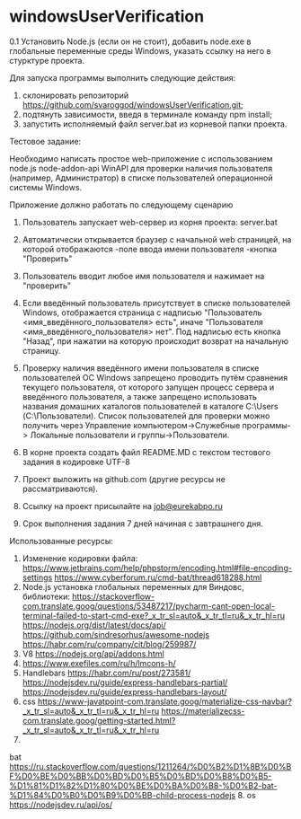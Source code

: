 # windowsUserVerification

0.1 Установить Node.js (если он не стоит), добавить node.exe в глобальные переменные среды Windows, указать ссылку на 
него в стурктуре проекта.

Для запуска программы выполнить следующие действия:
1. склонировать репозиторий  https://github.com/svaroggod/windowsUserVerification.git;
2. подтянуть зависимости, введя в терминале команду npm install;
3. запустить исполняемый файл server.bat из корневой папки проекта.

Тестовое задание:

Необходимо написать простое web-приложение с использованием node.js node-addon-api WinAPI для проверки наличия
пользователя (например, Администратор) в списке пользователей операционной системы Windows.

Приложение должно работать по следующему сценарию

1. Пользователь запускает web-сервер из корня проекта:
   server.bat

2. Автоматически открывается браузер с начальной web страницей, на которой отображаются
   -поле ввода имени пользователя
   -кнопка "Проверить"

3. Пользователь вводит любое имя пользователя и нажимает на "проверить"

4. Если введённый пользователь присутствует в списке пользователей Windows, отображается страница с надписью
   "Пользователь <имя_введённого_пользователя> есть", иначе "Пользователя <имя_введённого_пользователя> нет".
   Под надписью есть кнопка "Назад", при нажатии на которую происходит возврат на начальную страницу.

5. Проверку наличия введённого имени пользователя в списке пользователей ОС Windows запрещено проводить путём сравнения
   текущего пользователя, от которого запущен процесс сервера и введённого пользователя, а также запрещено использовать
   названия домашних каталогов пользователей в каталоге C:\Users (С:\Пользователи).
   Список пользователей для проверки можно получить через Управление компьютером->Служебные программы->
   Локальные пользователи и группы->Пользователи.

6. В корне проекта создать файл README.MD с текстом тестового задания в кодировке UTF-8

7. Проект выложить на github.com (другие ресурсы не рассматриваются).

8. Ссылку на проект присылайте на job@eurekabpo.ru

9. Срок выполнения задания 7 дней начиная с завтрашнего дня.

Использованные ресурсы:

1. Изменение кодировки файла: https://www.jetbrains.com/help/phpstorm/encoding.html#file-encoding-settings
   https://www.cyberforum.ru/cmd-bat/thread618288.html
2. Node.js установка глобальных переменных для Виндовс, библиотеки:
   https://stackoverflow-com.translate.goog/questions/53487217/pycharm-cant-open-local-terminal-failed-to-start-cmd-exe?_x_tr_sl=auto&_x_tr_tl=ru&_x_tr_hl=ru
   https://nodejs.org/dist/latest/docs/api/
   https://github.com/sindresorhus/awesome-nodejs
   https://habr.com/ru/company/cit/blog/259987/
3. V8 https://nodejs.org/api/addons.html
4. https://www.exefiles.com/ru/h/lmcons-h/
5. Handlebars https://habr.com/ru/post/273581/
   https://nodejsdev.ru/guide/express-handlebars-partial/
   https://nodejsdev.ru/guide/express-handlebars-layout/
6. css https://www-javatpoint-com.translate.goog/materialize-css-navbar?_x_tr_sl=auto&_x_tr_tl=ru&_x_tr_hl=ru
   https://materializecss-com.translate.goog/getting-started.html?_x_tr_sl=auto&_x_tr_tl=ru&_x_tr_hl=ru
7.
bat https://ru.stackoverflow.com/questions/1211264/%D0%B2%D1%8B%D0%BF%D0%BE%D0%BB%D0%BD%D0%B5%D0%BD%D0%B8%D0%B5-%D1%81%D1%82%D1%80%D0%BE%D0%BA%D0%B8-%D0%B2-bat-%D1%84%D0%B0%D0%B9%D0%BB-child-process-nodejs
8. os https://nodejsdev.ru/api/os/